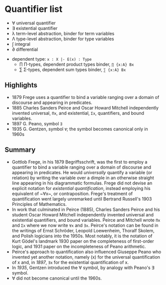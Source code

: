 # Quantifier list


- ∀  universal quantifier
- ∃  existential quantifier
- λ  term-level abstraction, binder for term variables
- Λ  type-level abstraction, binder for type variables
- ∫ integral
- ∂ differential
* dependent type: `x : X |- E(x) : Type`
  - ∏ Π-types, dependent product types binder, `∏ {x:A} Bx`
  - ∑ Σ-types, dependent sum types binder, `∑ {x:A} Bx`


## Highlights

- 1879 Frege uses a quantifier to bind a variable ranging over a domain of discourse and appearing in predicates.
- 1885 Charles Sanders Peirce and Oscar Howard Mitchell independently invented universal, `Πx`, and existential, `Σx`, quantifiers, and bound variables.
- 1897 G. Peano, symbol `∃`
- 1935 G. Gentzen, symbol `∀`; the symbol becomes canonical only in 1960s

## Summary

* Gottlob Frege, in his 1879 Begriffsschrift, was the first to employ a quantifier to bind a variable ranging over a domain of discourse and appearing in predicates. He would *universally* quantify a variable (or relation) by writing the variable over a dimple in an otherwise straight line appearing in his diagrammatic formulas. Frege did not devise an explicit notation for *existential quantification*, instead employing his equivalent of ~∀x~, or contraposition. Frege's treatment of quantification went largely unremarked until Bertrand Russell's 1903 Principles of Mathematics.
* In work that culminated in Peirce (1885), Charles Sanders Peirce and his student Oscar Howard Mitchell independently invented universal and existential quantifiers, and bound variables. Peirce and Mitchell wrote `Πx` and `Σx` where we now write `∀x` and `∃x`. Peirce's notation can be found in the writings of Ernst Schröder, Leopold Loewenheim, Thoralf Skolem, and Polish logicians into the 1950s. Most notably, it is the notation of Kurt Gödel's landmark 1930 paper on the completeness of first-order logic, and 1931 paper on the incompleteness of Peano arithmetic.
* Peirce's approach to quantification also influenced Giuseppe Peano who invented yet another notation, namely (x) for the universal quantification of x and, in *1897*, `∃x` for the existential quantification of x.
* In *1935*, Gentzen introduced the ∀ symbol, by analogy with Peano's ∃ symbol.
* ∀ did not become canonical until the 1960s.
